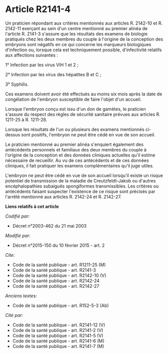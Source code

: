 # Article R2141-4

Un praticien répondant aux critères mentionnés aux articles R. 2142-10 et R. 2142-11 exerçant au sein d'un centre mentionné
au premier alinéa de l'article R. 2141-3 s'assure que les résultats des examens de biologie pratiqués chez les deux membres
du couple à l'origine de la conception des embryons sont négatifs en ce qui concerne les marqueurs biologiques d'infection
ou, lorsque cela est techniquement possible, d'infectivité relatifs aux affections suivantes : 

1° Infection par les virus VIH 1 et 2 ; 

2° Infection par les virus des hépatites B et C ; 

3° Syphilis. 

Ces examens doivent avoir été effectués au moins six mois après la date de congélation de l'embryon susceptible de faire
l'objet d'un accueil. 

Lorsque l'embryon conçu est issu d'un don de gamètes, le praticien s'assure du respect des règles de sécurité sanitaire
prévues aux articles R. 1211-25 à R. 1211-28. 

Lorsque les résultats de l'un ou plusieurs des examens mentionnés ci-dessus sont positifs, l'embryon ne peut être cédé en vue
de son accueil. 

Le praticien mentionné au premier alinéa s'enquiert également des antécédents personnels et familiaux des deux membres du
couple à l'origine de la conception et des données cliniques actuelles qu'il estime nécessaire de recueillir. Au vu de ces
antécédents et de ces données cliniques, il fait pratiquer les examens complémentaires qu'il juge utiles. 

L'embryon ne peut être cédé en vue de son accueil lorsqu'il existe un risque potentiel de transmission de la maladie de
Creutzfeldt-Jakob ou d'autres encéphalopathies subaiguës spongiformes transmissibles. Les critères ou antécédents faisant
suspecter l'existence de ce risque sont précisés par l'arrêté mentionné aux articles R. 2142-24 et R. 2142-27.

**Liens relatifs à cet article**

_Codifié par_:

  - Décret n°2003-462 du 21 mai 2003

_Modifié par_:

  - Décret n°2015-150 du 10 février 2015 - art. 2

_Cite_:

  - Code de la santé publique - art. R1211-25 (M)
  - Code de la santé publique - art. R2141-3
  - Code de la santé publique - art. R2142-10 (V)
  - Code de la santé publique - art. R2142-24
  - Code de la santé publique - art. R2142-27

_Anciens textes_:

  - Code de la santé publique - art. R152-5-3 (Ab)

_Cité par_:

  - Code de la santé publique - art. R2141-12 (V)
  - Code de la santé publique - art. R2141-2 (V)
  - Code de la santé publique - art. R2141-5 (V)
  - Code de la santé publique - art. R2141-6 (M)
  - Code de la santé publique - art. R2141-7 (M)
